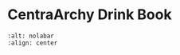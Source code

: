 # CentraArchy Drink Book

```{image} ./images/Pink_Kiss18_Web_Header-1024x235.jpg
:alt: nolabar
:align: center
```
